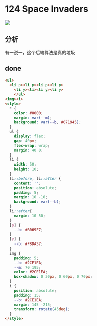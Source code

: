 # 124 Space Invaders

![](https://raw.githubusercontent.com/sari3l/css_battle/main/media/16792111286926/16792111327235.png)

## 分析

有一说一，这个后端算法是真的垃圾

## done

```html
<ul>
  <li p><li p><li p><li p>
    <li y><li><li y><li y>
    </ul>
<img><i>
<style>
  * {
    color: #0000;
    margin: var(--m);
    background: var(--b, #071945);
  }
  ul {
    display: flex;
    gap: 40px;
    flex-wrap: wrap; 
    margin: 40 0;
  }
  li {
    width: 50;
    height: 10;
  }
  li::before, li::after {
    content: '';
    position: absolute;
    padding: 5;
    margin: 10 -10;
    background: var(--b);
  }
  li::after{
    margin: 10 50;
  }
  [p] {
    --b: #B069F7;
  }
  [y] {
    --b: #F8DA37;
  }
  img {
    padding: 5;
    --b: #2CE1EA;
    --m: 70 195;
    color: #2CE1EA;
    box-shadow: 0 30px, 0 60px, 0 70px;
  }
  i {
    position: absolute;
    padding: 15;
    --b: #2CE1EA;
    margin: 145 -215;
    transform: rotate(45deg);
  }
</style>
```